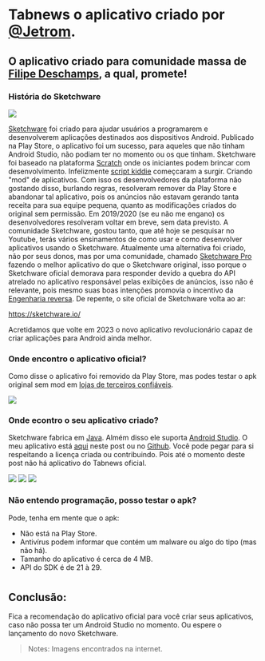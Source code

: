 # Tabnews o aplicativo criado por [@Jetrom](https://www.tabnews.com.br/Jetrom).

## O aplicativo criado para comunidade massa de [Filipe Deschamps](https://www.youtube.com/watch?v=bYBVCxVwrdY), a qual, promete!

### História do Sketchware
![](https://image.winudf.com/v2/image1/Y29tLmJlc29tZS5za2V0Y2hfaWNvbl8xNTUwNTg2ODgzXzA4MQ/icon.png?w=170&fakeurl=1)

[Sketchware](https://en.wikipedia.org/wiki/Sketchware) foi criado para ajudar usuários a programarem e desenvolverem aplicações destinados aos dispositivos Android. Publicado na Play Store, o aplicativo foi um sucesso, para aqueles que não tinham Android Studio, não podiam ter no momento ou os que tinham. Sketchware foi baseado na plataforma [Scratch](https://scratch.mit.edu/) onde os iniciantes podem brincar com desenvolvimento. Infelizmente [script kiddie](https://en.wikipedia.org/wiki/Script_kiddie) começcaram a surgir. Criando "mod" de aplicativos. Com isso os desenvolvedores da plataforma não gostando disso, burlando regras, resolveram remover da Play Store e abandonar tal aplicativo, pois os anúncios não estavam gerando tanta receita para sua equipe pequena, quanto as modificações criados do original sem permissão. Em 2019/2020 (se eu não me engano) os desenvolvedores resolveram voltar em breve, sem data previsto. A comunidade Sketchware, gostou tanto, que até hoje se pesquisar no Youtube, terás vários ensinamentos de como usar e como desenvolver aplicativos usando o Sketchware. Atualmente uma alternativa foi criado, não por seus donos, mas por uma comunidade, chamado [Sketchware Pro](https://github.com/Sketchware-Pro/Sketchware-Pro) fazendo o melhor aplicativo do que o Sketchware original, isso porque o Sketchware oficial demorava para responder devido a quebra do API atrelado no aplicativo responsável pelas exibições de anúncios, isso não é relevante, pois mesmo suas boas intenções promovia o incentivo da [Engenharia reversa](https://pt.wikipedia.org/wiki/Engenharia_reversa). De repente, o site oficial de Sketchware volta ao ar:

https://sketchware.io/

Acretidamos que volte em 2023 o novo aplicativo revolucionário capaz de criar aplicações para Android ainda melhor. 

### Onde encontro o aplicativo oficial?

Como disse o aplicativo foi removido da Play Store, mas podes testar o apk original sem mod em [lojas de terceiros confiáveis](https://apkpure.com/sketchware-create-your-own-apps/com.besome.sketch).

![](https://image.winudf.com/v2/image1/Y29tLmJlc29tZS5za2V0Y2hfc2NyZWVuXzZfMTU1MDU4Njg4Nl8wMTE/screen-4.jpg?h=355&fakeurl=1&type=.jpg)

### Onde econtro o seu aplicativo criado?

Sketchware fabrica em [Java](https://www.java.com/pt-BR/). Almém disso ele suporta [Android Studio](https://developer.android.com/studio/install). O meu aplicativo está [aqui](https://www.tabnews.com.br/Jetrom/aplicativo) neste post ou no [Github](https://github.com/Jetrom17/Tabnews). Você pode pegar para si respeitando a licença criada ou contribuindo. Pois até o momento deste post não há aplicativo do Tabnews oficial.

![](https://github.com/Jetrom17/Tabnews/blob/main/photo_2022-11-25_08-20-03.jpg?raw=true)
![](https://github.com/Jetrom17/Tabnews/blob/main/photo_2022-11-25_08-20-06.jpg?raw=true)
![](https://github.com/Jetrom17/Tabnews/blob/main/photo_2022-11-25_08-20-09.jpg)

### Não entendo programação, posso testar o apk?

Pode, tenha em mente que o apk:
- Não está na Play Store.
- Antivírus podem informar que contém um malware ou algo do tipo (mas não há).
- Tamanho do aplicativo é cerca de 4 MB.
- API do SDK é de 21 à 29.

#

## Conclusão:

Fica a recomendação do aplicativo oficial para você criar seus aplicativos, caso não possa ter um Android Studio no momento. Ou espere o lançamento do novo Sketchware.

> Notes: Imagens encontrados na internet.
